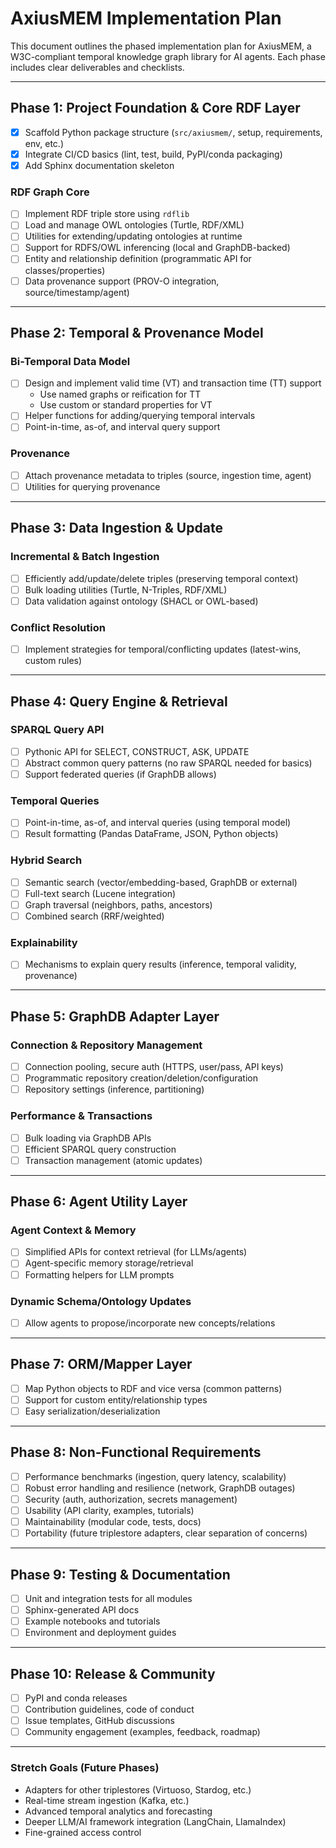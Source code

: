 # AxiusMEM Implementation Plan

This document outlines the phased implementation plan for AxiusMEM, a W3C-compliant temporal knowledge graph library for AI agents. Each phase includes clear deliverables and checklists.

---

## Phase 1: Project Foundation & Core RDF Layer

- [x] Scaffold Python package structure (`src/axiusmem/`, setup, requirements, env, etc.)
- [x] Integrate CI/CD basics (lint, test, build, PyPI/conda packaging)
- [x] Add Sphinx documentation skeleton

### RDF Graph Core
- [ ] Implement RDF triple store using `rdflib`
- [ ] Load and manage OWL ontologies (Turtle, RDF/XML)
- [ ] Utilities for extending/updating ontologies at runtime
- [ ] Support for RDFS/OWL inferencing (local and GraphDB-backed)
- [ ] Entity and relationship definition (programmatic API for classes/properties)
- [ ] Data provenance support (PROV-O integration, source/timestamp/agent)

---

## Phase 2: Temporal & Provenance Model

### Bi-Temporal Data Model
- [ ] Design and implement valid time (VT) and transaction time (TT) support
  - Use named graphs or reification for TT
  - Use custom or standard properties for VT
- [ ] Helper functions for adding/querying temporal intervals
- [ ] Point-in-time, as-of, and interval query support

### Provenance
- [ ] Attach provenance metadata to triples (source, ingestion time, agent)
- [ ] Utilities for querying provenance

---

## Phase 3: Data Ingestion & Update

### Incremental & Batch Ingestion
- [ ] Efficiently add/update/delete triples (preserving temporal context)
- [ ] Bulk loading utilities (Turtle, N-Triples, RDF/XML)
- [ ] Data validation against ontology (SHACL or OWL-based)

### Conflict Resolution
- [ ] Implement strategies for temporal/conflicting updates (latest-wins, custom rules)

---

## Phase 4: Query Engine & Retrieval

### SPARQL Query API
- [ ] Pythonic API for SELECT, CONSTRUCT, ASK, UPDATE
- [ ] Abstract common query patterns (no raw SPARQL needed for basics)
- [ ] Support federated queries (if GraphDB allows)

### Temporal Queries
- [ ] Point-in-time, as-of, and interval queries (using temporal model)
- [ ] Result formatting (Pandas DataFrame, JSON, Python objects)

### Hybrid Search
- [ ] Semantic search (vector/embedding-based, GraphDB or external)
- [ ] Full-text search (Lucene integration)
- [ ] Graph traversal (neighbors, paths, ancestors)
- [ ] Combined search (RRF/weighted)

### Explainability
- [ ] Mechanisms to explain query results (inference, temporal validity, provenance)

---

## Phase 5: GraphDB Adapter Layer

### Connection & Repository Management
- [ ] Connection pooling, secure auth (HTTPS, user/pass, API keys)
- [ ] Programmatic repository creation/deletion/configuration
- [ ] Repository settings (inference, partitioning)

### Performance & Transactions
- [ ] Bulk loading via GraphDB APIs
- [ ] Efficient SPARQL query construction
- [ ] Transaction management (atomic updates)

---

## Phase 6: Agent Utility Layer

### Agent Context & Memory
- [ ] Simplified APIs for context retrieval (for LLMs/agents)
- [ ] Agent-specific memory storage/retrieval
- [ ] Formatting helpers for LLM prompts

### Dynamic Schema/Ontology Updates
- [ ] Allow agents to propose/incorporate new concepts/relations

---

## Phase 7: ORM/Mapper Layer

- [ ] Map Python objects to RDF and vice versa (common patterns)
- [ ] Support for custom entity/relationship types
- [ ] Easy serialization/deserialization

---

## Phase 8: Non-Functional Requirements

- [ ] Performance benchmarks (ingestion, query latency, scalability)
- [ ] Robust error handling and resilience (network, GraphDB outages)
- [ ] Security (auth, authorization, secrets management)
- [ ] Usability (API clarity, examples, tutorials)
- [ ] Maintainability (modular code, tests, docs)
- [ ] Portability (future triplestore adapters, clear separation of concerns)

---

## Phase 9: Testing & Documentation

- [ ] Unit and integration tests for all modules
- [ ] Sphinx-generated API docs
- [ ] Example notebooks and tutorials
- [ ] Environment and deployment guides

---

## Phase 10: Release & Community

- [ ] PyPI and conda releases
- [ ] Contribution guidelines, code of conduct
- [ ] Issue templates, GitHub discussions
- [ ] Community engagement (examples, feedback, roadmap)

---

### Stretch Goals (Future Phases)
- Adapters for other triplestores (Virtuoso, Stardog, etc.)
- Real-time stream ingestion (Kafka, etc.)
- Advanced temporal analytics and forecasting
- Deeper LLM/AI framework integration (LangChain, LlamaIndex)
- Fine-grained access control 